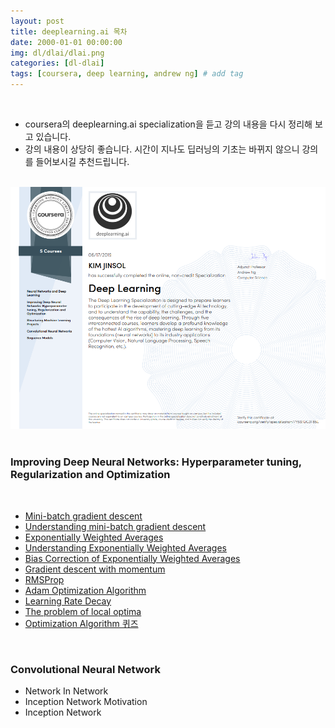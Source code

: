 ```yaml
---
layout: post
title: deeplearning.ai 목차
date: 2000-01-01 00:00:00
img: dl/dlai/dlai.png
categories: [dl-dlai] 
tags: [coursera, deep learning, andrew ng] # add tag
---
```


<br>

- coursera의 deeplearning.ai specialization을 듣고 강의 내용을 다시 정리해 보고 있습니다.
- 강의 내용이 상당히 좋습니다. 시간이 지나도 딥러닝의 기초는 바뀌지 않으니 강의를 들어보시길 추천드립니다.

<br>
<center><img src="../assets/img/certification/deeplearning.png" alt="Drawing" style="width: 800px;"/></center>
<br>

### **Improving Deep Neural Networks: Hyperparameter tuning, Regularization and Optimization**

<br>

- [Mini-batch gradient descent](https://gaussian37.github.io/dl-dlai-mini_batch_gradient_descent/)
- [Understanding mini-batch gradient descent](https://gaussian37.github.io/dl-dlai-understanding_mini-batch_gradient_descent/)
- [Exponentially Weighted Averages](https://gaussian37.github.io/dl-dlai-exponentially_weighted_averages/)
- [Understanding Exponentially Weighted Averages](https://gaussian37.github.io/dl-dlai-understanding_exponentially_weighted_averages/)
- [Bias Correction of Exponentially Weighted Averages](https://gaussian37.github.io/dl-dlai-bias_correction_exponentially_weighted_averages/)
- [Gradient descent with momentum](https://gaussian37.github.io/dl-dlai-gradient_descent_with_momentum/)
- [RMSProp](https://gaussian37.github.io/dl-dlai-RMSProp/)
- [Adam Optimization Algorithm](https://gaussian37.github.io/dl-dlai-Adam/)
- [Learning Rate Decay](https://gaussian37.github.io/dl-dlai-learning_rate_decay/)
- [The problem of local optima](https://gaussian37.github.io/dl-dlai-problem_of_local_optima/)
- [Optimization Algorithm 퀴즈](https://gaussian37.github.io/dl-dlai-optimization_algorithm_quiz/)

<br>

### **Convolutional Neural Network**

- Network In Network
- Inception Network Motivation
- Inception Network